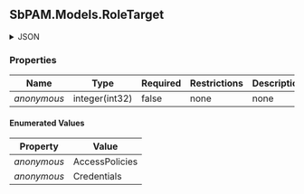 
<h2 id="tocS_SbPAM.Models.RoleTarget">SbPAM.Models.RoleTarget</h2>

<a id="schemasbpam.models.roletarget"></a>
<a id="schema_SbPAM.Models.RoleTarget"></a>
<a id="tocSsbpam.models.roletarget"></a>
<a id="tocssbpam.models.roletarget"></a>

<details><summary>JSON</summary>


```json
"AccessPolicies"

```


</details>

### Properties

|Name|Type|Required|Restrictions|Description|
|---|---|---|---|---|
|*anonymous*|integer(int32)|false|none|none|

#### Enumerated Values

|Property|Value|
|---|---|
|*anonymous*|AccessPolicies|
|*anonymous*|Credentials|


